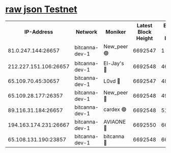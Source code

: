 [raw json Testnet](https://rpc-check.bcat.stavr.tech/bcat/rpc-bcat-result.json)
=


<table><tr><th>IP-Address</th><th>Network</th><th>Moniker</th><th>Latest Block Height</th><th>Earliest Block Height</th><th>Catching Up</th><th>Tx Index</th><th>Voting Power</th><th>Scan Time</th></tr><tr><td>81.0.247.144:26657</td><td>bitcanna-dev-1</td><td>New_peer 🟢</td><td>6692547</td><td>1</td><td>False</td><td>on</td><td>0</td><td>2024-03-02T11:12:52.091239244UTC</td></tr><tr><td>212.227.151.106:26657</td><td>bitcanna-dev-1</td><td>El-Jay's 🔴</td><td>6692548</td><td>4670391</td><td>False</td><td>on</td><td>2218164</td><td>2024-03-02T11:12:58.769794565UTC</td></tr><tr><td>65.109.70.45:30657</td><td>bitcanna-dev-1</td><td>L0vd 🔴</td><td>6692547</td><td>4828155</td><td>False</td><td>on</td><td>307920</td><td>2024-03-02T11:12:52.413827145UTC</td></tr><tr><td>65.109.28.177:26357</td><td>bitcanna-dev-1</td><td>New_peer 🔴</td><td>6692548</td><td>4952911</td><td>False</td><td>on</td><td>2237067</td><td>2024-03-02T11:12:59.438479618UTC</td></tr><tr><td>89.116.31.184:26657</td><td>bitcanna-dev-1</td><td>cardex 🟢</td><td>6692548</td><td>5185001</td><td>False</td><td>on</td><td>0</td><td>2024-03-02T11:12:59.108815851UTC</td></tr><tr><td>194.163.174.231:26667</td><td>bitcanna-dev-1</td><td>AVIAONE 🔴</td><td>6692550</td><td>6684831</td><td>False</td><td>on</td><td>1949865</td><td>2024-03-02T11:13:08.318466807UTC</td></tr><tr><td>65.108.131.190:23857</td><td>bitcanna-dev-1</td><td>bitcanna 🔴</td><td>6692548</td><td>6688548</td><td>False</td><td>off</td><td>378446</td><td>2024-03-02T11:12:59.779079845UTC</td></tr></table>
